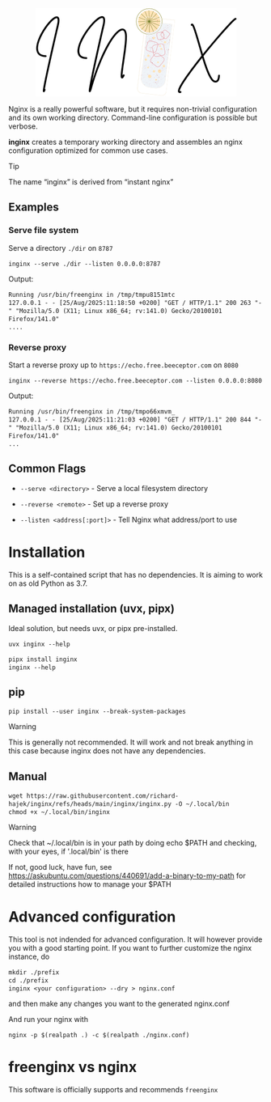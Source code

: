 <p align="center">
  <img src="https://github.com/richard-hajek/inginx/blob/main/docs/inginx.png" />
</p>

Nginx is a really powerful software, but it requires non-trivial configuration and its own working directory. Command-line configuration is possible but verbose.

**inginx** creates a temporary working directory and assembles an nginx configuration optimized for common use cases.

> [!TIP]
> The name “inginx” is derived from “instant nginx”

## Examples

### Serve file system

Serve a directory `./dir` on `8787`

```
inginx --serve ./dir --listen 0.0.0.0:8787
```

Output:

```
Running /usr/bin/freenginx in /tmp/tmpu8151mtc
127.0.0.1 - - [25/Aug/2025:11:18:50 +0200] "GET / HTTP/1.1" 200 263 "-" "Mozilla/5.0 (X11; Linux x86_64; rv:141.0) Gecko/20100101 Firefox/141.0"
....
```

### Reverse proxy

Start a reverse proxy up to `https://echo.free.beeceptor.com` on `8080`

```
inginx --reverse https://echo.free.beeceptor.com --listen 0.0.0.0:8080
```

Output:
```
Running /usr/bin/freenginx in /tmp/tmpo66xmvm_
127.0.0.1 - - [25/Aug/2025:11:21:03 +0200] "GET / HTTP/1.1" 200 844 "-" "Mozilla/5.0 (X11; Linux x86_64; rv:141.0) Gecko/20100101 Firefox/141.0"
...
```

## Common Flags

- `--serve <directory>` - Serve a local filesystem directory

- `--reverse <remote>` - Set up a reverse proxy

- `--listen <address[:port]>` - Tell Nginx what address/port to use

# Installation

This is a self-contained script that has no dependencies. It is aiming to work on as old Python as 3.7.

## Managed installation (uvx, pipx)

Ideal solution, but needs uvx, or pipx pre-installed.

```
uvx inginx --help
```

```
pipx install inginx
inginx --help
```

## pip

```
pip install --user inginx --break-system-packages
```

> [!WARNING]
> This is generally not recommended. It will work and not break anything in this case because inginx does not have any dependencies.


## Manual

```
wget https://raw.githubusercontent.com/richard-hajek/inginx/refs/heads/main/inginx/inginx.py -O ~/.local/bin
chmod +x ~/.local/bin/inginx
```

> [!WARNING]
> Check that ~/.local/bin is in your path by doing echo $PATH and checking, with your eyes, if '.local/bin' is there
> 
> If not, good luck, have fun, see https://askubuntu.com/questions/440691/add-a-binary-to-my-path for detailed instructions how to manage your $PATH


# Advanced configuration

This tool is not indended for advanced configuration. It will however provide you with a good starting point. If you want to further customize the nginx instance, do

```
mkdir ./prefix
cd ./prefix
inginx <your configuration> --dry > nginx.conf
```

and then make any changes you want to the generated nginx.conf

And run your nginx with

```
nginx -p $(realpath .) -c $(realpath ./nginx.conf)
```

# freenginx vs nginx

This software is officially supports and recommends `freenginx`
